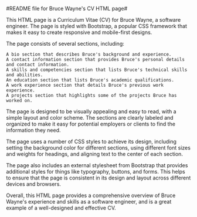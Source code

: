 #README file for Bruce Wayne's CV HTML page#

This HTML page is a Curriculum Vitae (CV) for Bruce Wayne, a software engineer. The page is styled with Bootstrap, a popular CSS framework that makes it easy to create responsive and mobile-first designs.

The page consists of several sections, including:

    A bio section that describes Bruce's background and experience.
    A contact information section that provides Bruce's personal details and contact information.
    A skills and competencies section that lists Bruce's technical skills and abilities.
    An education section that lists Bruce's academic qualifications.
    A work experience section that details Bruce's previous work experience.
    A projects section that highlights some of the projects Bruce has worked on.

The page is designed to be visually appealing and easy to read, with a simple layout and color scheme. The sections are clearly labeled and organized to make it easy for potential employers or clients to find the information they need.

The page uses a number of CSS styles to achieve its design, including setting the background color for different sections, using different font sizes and weights for headings, and aligning text to the center of each section.

The page also includes an external stylesheet from Bootstrap that provides additional styles for things like typography, buttons, and forms. This helps to ensure that the page is consistent in its design and layout across different devices and browsers.

Overall, this HTML page provides a comprehensive overview of Bruce Wayne's experience and skills as a software engineer, and is a great example of a well-designed and effective CV.
